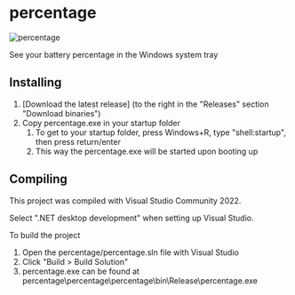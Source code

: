 # percentage

![percentage](https://user-images.githubusercontent.com/64306911/162307177-7026aa7d-fbda-4d69-8d2e-44701a404fa1.png)

See your battery percentage in the Windows system tray

## Installing

1. [Download the latest release] (to the right in the "Releases" section "Download binaries")
1. Copy percentage.exe in your startup folder
   1. To get to your startup folder, press Windows+R, type "shell:startup", then press return/enter
   2. This way the percentage.exe will be started upon booting up
   

## Compiling

This project was compiled with Visual Studio Community 2022.

Select ".NET desktop development" when setting up Visual Studio.

To build the project
1. Open the percentage/percentage.sln file with Visual Studio
1. Click "Build > Build Solution"
1. percentage.exe can be found at percentage\percentage\percentage\bin\Release\percentage.exe


